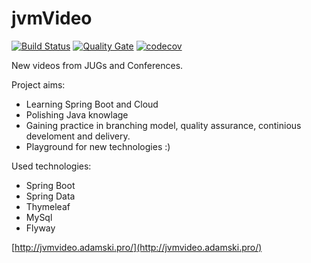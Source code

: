 # jvmVideo

[![Build Status](https://travis-ci.org/akrystian/jvmVideo.svg?branch=master)](https://travis-ci.org/akrystian/jvmVideo)
[![Quality Gate](https://sonarqube.com/api/badges/gate?key=pro.adamski:jvmVideo)](https://sonarcloud.io/dashboard?id=pro.adamski:jvmVideo)
[![codecov](https://codecov.io/gh/akrystian/jvmVideo/branch/master/graph/badge.svg)](https://codecov.io/gh/akrystian/jvmVideo)

New videos from JUGs and Conferences. 

Project aims:
 - Learning Spring Boot and Cloud
 - Polishing Java knowlage
 - Gaining practice in branching model, quality assurance, continious develoment and delivery.
 - Playground for new technologies :)

Used technologies:
 - Spring Boot
 - Spring Data
 - Thymeleaf
 - MySql
 - Flyway

[http://jvmvideo.adamski.pro/](http://jvmvideo.adamski.pro/)
